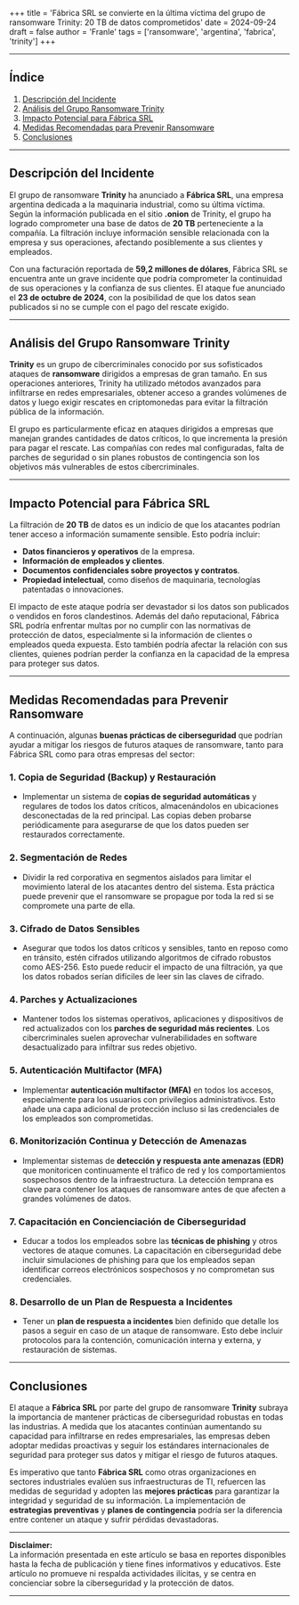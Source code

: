 +++
title = 'Fábrica SRL se convierte en la última víctima del grupo de ransomware Trinity: 20 TB de datos comprometidos'
date = 2024-09-24
draft = false
author = 'Franle'
tags = ['ransomware', 'argentina', 'fabrica', 'trinity']
+++

---

## Índice

1. [Descripción del Incidente](#descripción-del-incidente)
2. [Análisis del Grupo Ransomware Trinity](#análisis-del-grupo-ransomware-trinity)
3. [Impacto Potencial para Fábrica SRL](#impacto-potencial-para-fábrica-srl)
4. [Medidas Recomendadas para Prevenir Ransomware](#medidas-recomendadas-para-prevenir-ransomware)
5. [Conclusiones](#conclusiones)

---

## Descripción del Incidente

El grupo de ransomware **Trinity** ha anunciado a **Fábrica SRL**, una empresa argentina dedicada a la maquinaria industrial, como su última víctima. Según la información publicada en el sitio **.onion** de Trinity, el grupo ha logrado comprometer una base de datos de **20 TB** perteneciente a la compañía. La filtración incluye información sensible relacionada con la empresa y sus operaciones, afectando posiblemente a sus clientes y empleados.

Con una facturación reportada de **59,2 millones de dólares**, Fábrica SRL se encuentra ante un grave incidente que podría comprometer la continuidad de sus operaciones y la confianza de sus clientes. El ataque fue anunciado el **23 de octubre de 2024**, con la posibilidad de que los datos sean publicados si no se cumple con el pago del rescate exigido.

---

## Análisis del Grupo Ransomware Trinity

**Trinity** es un grupo de cibercriminales conocido por sus sofisticados ataques de **ransomware** dirigidos a empresas de gran tamaño. En sus operaciones anteriores, Trinity ha utilizado métodos avanzados para infiltrarse en redes empresariales, obtener acceso a grandes volúmenes de datos y luego exigir rescates en criptomonedas para evitar la filtración pública de la información.

El grupo es particularmente eficaz en ataques dirigidos a empresas que manejan grandes cantidades de datos críticos, lo que incrementa la presión para pagar el rescate. Las compañías con redes mal configuradas, falta de parches de seguridad o sin planes robustos de contingencia son los objetivos más vulnerables de estos cibercriminales.

---

## Impacto Potencial para Fábrica SRL

La filtración de **20 TB** de datos es un indicio de que los atacantes podrían tener acceso a información sumamente sensible. Esto podría incluir:

- **Datos financieros y operativos** de la empresa.
- **Información de empleados y clientes**.
- **Documentos confidenciales sobre proyectos y contratos**.
- **Propiedad intelectual**, como diseños de maquinaria, tecnologías patentadas o innovaciones.

El impacto de este ataque podría ser devastador si los datos son publicados o vendidos en foros clandestinos. Además del daño reputacional, Fábrica SRL podría enfrentar multas por no cumplir con las normativas de protección de datos, especialmente si la información de clientes o empleados queda expuesta. Esto también podría afectar la relación con sus clientes, quienes podrían perder la confianza en la capacidad de la empresa para proteger sus datos.

---

## Medidas Recomendadas para Prevenir Ransomware

A continuación, algunas **buenas prácticas de ciberseguridad** que podrían ayudar a mitigar los riesgos de futuros ataques de ransomware, tanto para Fábrica SRL como para otras empresas del sector:

### 1. **Copia de Seguridad (Backup) y Restauración**
   - Implementar un sistema de **copias de seguridad automáticas** y regulares de todos los datos críticos, almacenándolos en ubicaciones desconectadas de la red principal. Las copias deben probarse periódicamente para asegurarse de que los datos pueden ser restaurados correctamente.
   
### 2. **Segmentación de Redes**
   - Dividir la red corporativa en segmentos aislados para limitar el movimiento lateral de los atacantes dentro del sistema. Esta práctica puede prevenir que el ransomware se propague por toda la red si se compromete una parte de ella.

### 3. **Cifrado de Datos Sensibles**
   - Asegurar que todos los datos críticos y sensibles, tanto en reposo como en tránsito, estén cifrados utilizando algoritmos de cifrado robustos como AES-256. Esto puede reducir el impacto de una filtración, ya que los datos robados serían difíciles de leer sin las claves de cifrado.

### 4. **Parches y Actualizaciones**
   - Mantener todos los sistemas operativos, aplicaciones y dispositivos de red actualizados con los **parches de seguridad más recientes**. Los cibercriminales suelen aprovechar vulnerabilidades en software desactualizado para infiltrar sus redes objetivo.

### 5. **Autenticación Multifactor (MFA)**
   - Implementar **autenticación multifactor (MFA)** en todos los accesos, especialmente para los usuarios con privilegios administrativos. Esto añade una capa adicional de protección incluso si las credenciales de los empleados son comprometidas.

### 6. **Monitorización Continua y Detección de Amenazas**
   - Implementar sistemas de **detección y respuesta ante amenazas (EDR)** que monitoricen continuamente el tráfico de red y los comportamientos sospechosos dentro de la infraestructura. La detección temprana es clave para contener los ataques de ransomware antes de que afecten a grandes volúmenes de datos.

### 7. **Capacitación en Concienciación de Ciberseguridad**
   - Educar a todos los empleados sobre las **técnicas de phishing** y otros vectores de ataque comunes. La capacitación en ciberseguridad debe incluir simulaciones de phishing para que los empleados sepan identificar correos electrónicos sospechosos y no comprometan sus credenciales.

### 8. **Desarrollo de un Plan de Respuesta a Incidentes**
   - Tener un **plan de respuesta a incidentes** bien definido que detalle los pasos a seguir en caso de un ataque de ransomware. Esto debe incluir protocolos para la contención, comunicación interna y externa, y restauración de sistemas.

---

## Conclusiones

El ataque a **Fábrica SRL** por parte del grupo de ransomware **Trinity** subraya la importancia de mantener prácticas de ciberseguridad robustas en todas las industrias. A medida que los atacantes continúan aumentando su capacidad para infiltrarse en redes empresariales, las empresas deben adoptar medidas proactivas y seguir los estándares internacionales de seguridad para proteger sus datos y mitigar el riesgo de futuros ataques.

Es imperativo que tanto **Fábrica SRL** como otras organizaciones en sectores industriales evalúen sus infraestructuras de TI, refuercen las medidas de seguridad y adopten las **mejores prácticas** para garantizar la integridad y seguridad de su información. La implementación de **estrategias preventivas** y **planes de contingencia** podría ser la diferencia entre contener un ataque y sufrir pérdidas devastadoras.

---

**Disclaimer:**  
La información presentada en este artículo se basa en reportes disponibles hasta la fecha de publicación y tiene fines informativos y educativos. Este artículo no promueve ni respalda actividades ilícitas, y se centra en concienciar sobre la ciberseguridad y la protección de datos.

---

